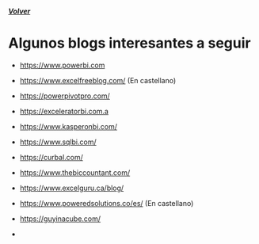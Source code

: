 ##### [Volver](/Herramientas-avanzadas-de-excel/pages/Indice_curso.html)
<script src="https://kit.fontawesome.com/065728df02.js" crossorigin="anonymous"></script>

# Algunos blogs interesantes a seguir
 
* <https://www.powerbi.com>
* <https://www.excelfreeblog.com/> (En castellano)
* <https://powerpivotpro.com/>
* <https://exceleratorbi.com.a>
* <https://www.kasperonbi.com/>
* <https://www.sqlbi.com/>
* <https://curbal.com/>
* <https://www.thebiccountant.com/>
* <https://www.excelguru.ca/blog/>
* <https://www.poweredsolutions.co/es/> (En castellano)
* <https://guyinacube.com/>





* 

